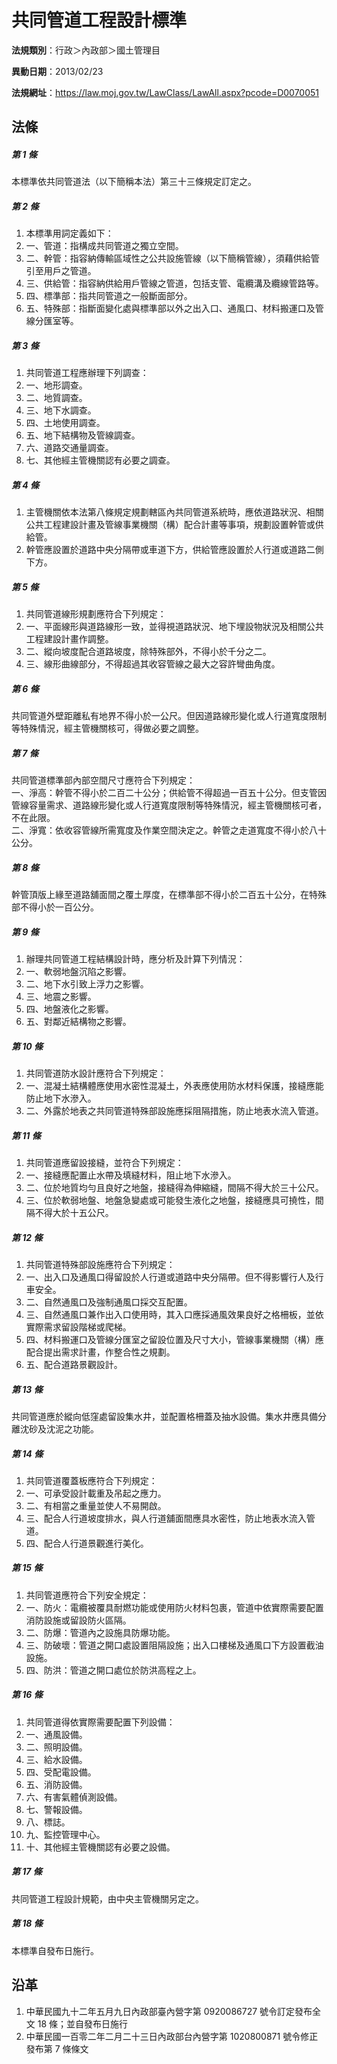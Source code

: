 # 共同管道工程設計標準

**法規類別**：行政＞內政部＞國土管理目

**異動日期**：2013/02/23  

**法規網址**：https://law.moj.gov.tw/LawClass/LawAll.aspx?pcode=D0070051





## 法條
##### 第 1 條
本標準依共同管道法（以下簡稱本法）第三十三條規定訂定之。

##### 第 2 條
1. 本標準用詞定義如下：                                            
1. 一、管道：指構成共同管道之獨立空間。                            
1. 二、幹管：指容納傳輸區域性之公共設施管線（以下簡稱管線），須藉供給管引至用戶之管道。                                        
1. 三、供給管：指容納供給用戶管線之管道，包括支管、電纜溝及纜線管路等。                                                        
1. 四、標準部：指共同管道之一般斷面部分。                          
1. 五、特殊部：指斷面變化處與標準部以外之出入口、通風口、材料搬運口及管線分匯室等。

##### 第 3 條
1. 共同管道工程應辦理下列調查：                                    
1. 一、地形調查。                                                  
1. 二、地質調查。                                                  
1. 三、地下水調查。                                                
1. 四、土地使用調查。                                              
1. 五、地下結構物及管線調查。                                      
1. 六、道路交通量調查。                                            
1. 七、其他經主管機關認有必要之調查。

##### 第 4 條
1. 主管機關依本法第八條規定規劃轄區內共同管道系統時，應依道路狀況、相關公共工程建設計畫及管線事業機關（構）配合計畫等事項，規劃設置幹管或供給管。                                                  
1. 幹管應設置於道路中央分隔帶或車道下方，供給管應設置於人行道或道路二側下方。

##### 第 5 條
1. 共同管道線形規劃應符合下列規定：                                
1. 一、平面線形與道路線形一致，並得視道路狀況、地下埋設物狀況及相關公共工程建設計畫作調整。                                    
1. 二、縱向坡度配合道路坡度，除特殊部外，不得小於千分之二。        
1. 三、線形曲線部分，不得超過其收容管線之最大之容許彎曲角度。

##### 第 6 條
共同管道外壁距離私有地界不得小於一公尺。但因道路線形變化或人行道寬度限制等特殊情況，經主管機關核可，得做必要之調整。

##### 第 7 條
共同管道標準部內部空間尺寸應符合下列規定：  
一、淨高：幹管不得小於二百二十公分；供給管不得超過一百五十公分。但支管因管線容量需求、道路線形變化或人行道寬度限制等特殊情況，經主管機關核可者，不在此限。  
二、淨寬：依收容管線所需寬度及作業空間決定之。幹管之走道寬度不得小於八十公分。

##### 第 8 條
幹管頂版上緣至道路舖面間之覆土厚度，在標準部不得小於二百五十公分，在特殊部不得小於一百公分。

##### 第 9 條
1. 辦理共同管道工程結構設計時，應分析及計算下列情況：             
1. 一、軟弱地盤沉陷之影響。                                       
1. 二、地下水引致上浮力之影響。                                   
1. 三、地震之影響。                                               
1. 四、地盤液化之影響。                                           
1. 五、對鄰近結構物之影響。

##### 第 10 條
1. 共同管道防水設計應符合下列規定：                                
1. 一、混凝土結構體應使用水密性混凝土，外表應使用防水材料保護，接縫應能防止地下水滲入。                                        
1. 二、外露於地表之共同管道特殊部設施應採阻隔措施，防止地表水流入管道。

##### 第 11 條
1. 共同管道應留設接縫，並符合下列規定：                            
1. 一、接縫應配置止水帶及填縫材料，阻止地下水滲入。                
1. 二、位於地質均勻且良好之地盤，接縫得為伸縮縫，間隔不得大於三十公尺。                                                        
1. 三、位於軟弱地盤、地盤急變處或可能發生液化之地盤，接縫應具可撓性，間隔不得大於十五公尺。

##### 第 12 條
1. 共同管道特殊部設施應符合下列規定：                              
1. 一、出入口及通風口得留設於人行道或道路中央分隔帶。但不得影響行人及行車安全。                                                
1. 二、自然通風口及強制通風口採交互配置。                          
1. 三、自然通風口兼作出入口使用時，其入口應採通風效果良好之格柵板，並依實際需求留設階梯或爬梯。                                
1. 四、材料搬運口及管線分匯室之留設位置及尺寸大小，管線事業機關（構）應配合提出需求計畫，作整合性之規劃。                      
1. 五、配合道路景觀設計。

##### 第 13 條
共同管道應於縱向低窪處留設集水井，並配置格柵蓋及抽水設備。集水井應具備分離沈砂及沈泥之功能。

##### 第 14 條
1. 共同管道覆蓋板應符合下列規定：                                  
1. 一、可承受設計載重及吊起之應力。                                
1. 二、有相當之重量並使人不易開啟。                                
1. 三、配合人行道坡度排水，與人行道舖面間應具水密性，防止地表水流入管道。                                                      
1. 四、配合人行道景觀進行美化。

##### 第 15 條
1. 共同管道應符合下列安全規定：                                    
1. 一、防火：電纜被覆具耐燃功能或使用防火材料包裹，管道中依實際需要配置消防設施或留設防火區隔。                                
1. 二、防爆：管道內之設施具防爆功能。                              
1. 三、防破壞：管道之開口處設置阻隔設施；出入口樓梯及通風口下方設置截油設施。                                                  
1. 四、防洪：管道之開口處位於防洪高程之上。

##### 第 16 條
1. 共同管道得依實際需要配置下列設備：                             
1. 一、通風設備。                                                 
1. 二、照明設備。                                                 
1. 三、給水設備。                                                 
1. 四、受配電設備。                                               
1. 五、消防設備。                                                 
1. 六、有害氣體偵測設備。                                         
1. 七、警報設備。                                                 
1. 八、標誌。                                                     
1. 九、監控管理中心。                                             
1. 十、其他經主管機關認有必要之設備。

##### 第 17 條
共同管道工程設計規範，由中央主管機關另定之。

##### 第 18 條
本標準自發布日施行。

## 沿革
1. 中華民國九十二年五月九日內政部臺內營字第 0920086727 號令訂定發布全文 18 條；並自發布日施行
1. 中華民國一百零二年二月二十三日內政部台內營字第 1020800871 號令修正發布第 7  條條文
